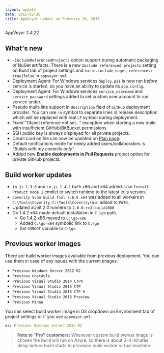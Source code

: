 ```yaml
---
layout: update
date: 2015-02-26
title: AppVeyor update on February 26, 2015
---
```


AppVeyor 2.4.22

## What's new

* `-IncludeReferencedProjects` option support during automatic packaging of NuGet artifacts. There is a new `Include referenced projects` setting on Build tab of project settings and `build.include_nuget_references: true|false` in `appveyor.yml`
* Deployment Agent: For Windows services `deploy.ps1` is now run *before* service is started, so you have an ability to update its `app.config`.
* Deployment Agent: For Windows services `service_username` and `service_password` settings added to set custom user account to run service under.
* Pseudo multi-line support in `description` field of `GitHub` deployment provider. You can use `\n` symbol to separate lines in release description which will be replaced with real `LF` symbol during deployment.
* Fixed "Object reference not set..." exception when starting a new build with insufficient GitHub/BitBucket permissions.
* SSH public key is always displayed for all private projects.
* Credit card on file can now be updated on [Plan page](https://ci.appveyor.com/plan).
* Default notifications mode for newly added users/collaborators is *"Builds with my commits only"*.
* Added new **Enable deployments in Pull Requests** project option for private GitHub projects.

## Build worker updates

* `io.js 1.3.0` and `io.js 1.4.1` both x86 and x64 added. Use `Install-Product node 1` cmdlet to switch runtime to the latest io.js version.
* `Coverity Scan Build Tool 7.6.0 x64` was added to all workers in `C:\Tools\Coverity`. `C:\Tools\Coverity\bin` added to `PATH`.
* Updated xUnit 2.0 runners to `2.0.0-rc3-build2880`
* Go 1.4.2 x64 made default installation in `C:\go` path.
    * Go 1.4.2 x86 moved to `C:\go-x86`
    * Added `C:\go-x64` symbolic link to `C:\go`
    * Set `GOROOT` variable to `C:\go`

## Previous worker images

There are build worker images available from previous deployment. You can use them in case of any issues with the current images:

* `Previous Windows Server 2012 R2`
* `Previous Unstable`
* `Previous Visual Studio 2014 CTP4`
* `Previous Visual Studio 2015 CTP`
* `Previous Visual Studio 2015 CTP 6`
* `Previous Visual Studio 2015 Preview`
* `Previous MinGW`

You can select build worker image in OS dropdown on Environment tab of project settings or if you use `appveyor.yml`:

```yaml
os: Previous Windows Server 2012 R2
```

> **Note to "Pro" customers:** Whenever custom build worker image is chosen the build will run on Azure, so there is about 3-4 minutes delay before build starts to provision build worker virtual machine.
